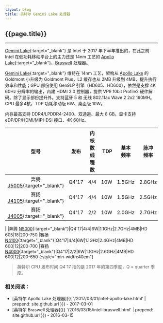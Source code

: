 ```yaml
---
layout: blog
title: 英特尔 Gemini Lake 处理器
---
```


## {{page.title}}

-----------------------
[Gemini Lake]{:target="_blank"} 是 Intel 于 2017 年下半年推出的，在此之前 Intel 在低功耗移动平台上的主力还是 14nm 工艺的 [Apollo Lake]{:target="_blank"}、[Braswell] 处理器。

[Gemini Lake]{:target="_blank"} 维持在 14nm 工艺，架构从 [Apollo Lake] 的 Goldmont 小升级为 Goldmont Plus，L2 缓存也从 2MB 升级到 4MB，提升执行效率和性能；GPU 部份使用 Gen9LP 引擎（HD605、HD600），依然是支撑 4K 60Hz 分辨率的输出，內建 HDMI 2.0 控制器，提供 VP9 10bit Profile2 硬件解码。除了显示部份提升外，支持蓝牙 5 和 无线 802.11ac Wave 2 2x2 160MH。CPU 最多4核，TDP 功耗移动版 6W、桌面版 10W。

内存最高支持 DDR4/LPDDR4-2400、双通道、最大 8 GB。显卡支持 eDP/DP/HDMI/MIPI-DSI 接口、4K 60Hz。

|型号|发布|内核数<br>线程数|TDP|基本<br>频率|脉冲<br>频率|缓存|显卡型号|执行<br>单元|显卡频率<br>MHz
|:---:|:---:|:---:|---:|:---:|:---:|:---:|:---:|:---:|:---
|奔腾 [J5005]{:target="_blank"}|Q4'17|4/4|10W|1.5GHz|2.8GHz|4MB|HD 605|18|250-800
|赛扬 [J4105]{:target="_blank"}|Q4'17|4/4|10W|1.5GHz|2.5GHz|4MB|HD 600|12|250-750
|赛扬 [J4005]{:target="_blank"}|Q4'17|2/2|10W|2.0GHz|2.7GHz|4MB|HD 600|12|250-700
|
|奔腾 [N5000]{:target="_blank"}|Q4'17|4/4|6W|1.1GHz|2.7GHz|4MB|HD 605|18|200-750
|赛扬 [N4100]{:target="_blank"}|Q4'17|4/4|6W|1.1GHz|2.4GHz|4MB|HD 600|12|200-700
|赛扬 [N4000]{:target="_blank"}|Q4'17|2/2|6W|1.1GHz|2.6GHz|4MB|HD 600|12|200-650
{:style="min-width:40em"}

> 英特尔 CPU 发布时间 Q4`17 指的是 2017 年的第四季度，Q = quarter 季度。


[Gemini Lake]: https://ark.intel.com/content/www/cn/zh/ark/products/codename/83915/gemini-lake.html "去官网查看"
[Apollo Lake]: http://ark.intel.com/zh-cn/products/codename/80644/Apollo-Lake "去官网查看"
[Braswell]: http://ark.intel.com/products/codename/66094/Braswell#@All "去官网查看"

[J5005]: https://ark.intel.com/content/www/cn/zh/ark/products/128984/intel-pentium-silver-j5005-processor-4m-cache-up-to-2-80-ghz.html "去官网查看"
[J4105]: https://ark.intel.com/content/www/cn/zh/ark/products/128989/intel-celeron-j4105-processor-4m-cache-up-to-2-50-ghz.html "去官网查看"
[J4005]: https://ark.intel.com/content/www/cn/zh/ark/products/128992/intel-celeron-j4005-processor-4m-cache-up-to-2-70-ghz.html "去官网查看"

[N5000]: https://ark.intel.com/content/www/cn/zh/ark/products/128990/intel-pentium-silver-n5000-processor-4m-cache-up-to-2-70-ghz.html "去官网查看"
[N4100]: https://ark.intel.com/content/www/cn/zh/ark/products/128983/intel-celeron-n4100-processor-4m-cache-up-to-2-40-ghz.html "去官网查看"
[N4000]: https://ark.intel.com/content/www/cn/zh/ark/products/128988/intel-celeron-n4000-processor-4m-cache-up-to-2-60-ghz.html "去官网查看"


### 相关阅读：

- [英特尔 Apollo Lake 处理器]({{ '/2017/03/01/intel-apollo-lake.html' | prepend: site.github.url }}) - 2017-03-01
- [英特尔 Braswell 处理器]({{ '/2016/03/15/intel-braswell.html' | prepend: site.github.url }}) - 2016-03-15


[Gemini Lake 正式加入產品線，Intel 發表新款 Pentium Silver 與 Celeron 處理器]: https://www.techbang.com/posts/55680-gemini-lake-formally-joins-the-product-line-intel-publishes-the-new-pentium-silver-and-celeron-processor
[Apollo Lake继任者：英特尔Gemini Lake处理器芯片曝光]: https://www.ithome.com/html/digi/273414.htm
[Intel Gemini Lake处理器曝光：性能提升巨大]: http://www.d1net.com/chip/market/494272.html
[Intel 14nm低功耗Gemini Lake架构曝光：全能SoC]: https://news.mydrivers.com/1/544/544595.htm